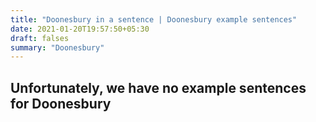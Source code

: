 ```yaml
---
title: "Doonesbury in a sentence | Doonesbury example sentences"
date: 2021-01-20T19:57:50+05:30
draft: falses
summary: "Doonesbury"
---
```

## Unfortunately, we have no example sentences for Doonesbury                 

